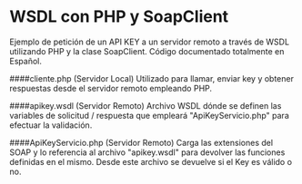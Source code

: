 # WSDL con PHP y SoapClient
Ejemplo de petición de un API KEY a un servidor remoto a través de WSDL utilizando PHP y la clase SoapClient. Código documentado totalmente en Español.

####cliente.php (Servidor Local)
Utilizado para llamar, enviar key y obtener respuestas desde el servidor remoto empleando PHP.

####apikey.wsdl (Servidor Remoto)
Archivo WSDL dónde se definen las variables de solicitud / respuesta que empleará "ApiKeyServicio.php" para efectuar la validación.

####ApiKeyServicio.php (Servidor Remoto)
Carga las extensiones del SOAP y lo referencia al archivo "apikey.wsdl" para devolver las funciones definidas en el mismo. Desde este archivo se devuelve si el Key es válido o no.

